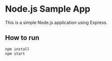 # Node.js Sample App

This is a simple Node.js application using Express.

## How to run

```bash
npm install
npm start

